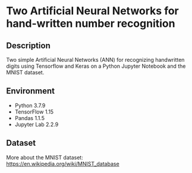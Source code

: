 # Two Artificial Neural Networks for hand-written number recognition

## Description
Two simple Artificial Neural Networks (ANN) for recognizing handwritten digits using Tensorflow and Keras on a Python Jupyter Notebook and the MNIST dataset.

## Environment
- Python 3.7.9  
- TensorFlow 1.15  
- Pandas 1.1.5  
- Jupyter Lab 2.2.9  

## Dataset
More about the MNIST dataset: https://en.wikipedia.org/wiki/MNIST_database
